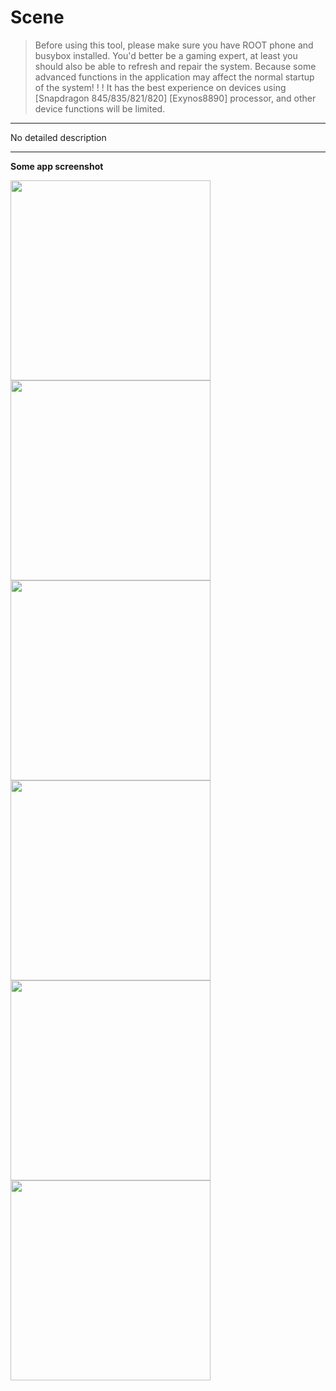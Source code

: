 # Scene

> Before using this tool, please make sure you have ROOT phone and busybox installed. You'd better be a gaming expert, at least you should also be able to refresh and repair the system. Because some advanced functions in the application may affect the normal startup of the system! ! !
> It has the best experience on devices using [Snapdragon 845/835/821/820] [Exynos8890] processor, and other device functions will be limited.

---

No detailed description

---

**Some app screenshot**

<img src="https://user-images.githubusercontent.com/14274061/138872394-c27b859a-4cf0-4abf-ada8-3210de240ae9.jpg" width="320"> <img src="https://user-images.githubusercontent.com/14274061/138872398-b8475111-1005-46ea-a5fa-b9ccff685eb1.jpg" width="320">
<img src="https://user-images.githubusercontent.com/14274061/138872401-0ac5f127-0bd9-4908-8168-f470b6ad0dfb.jpg" width="320"> <img src="https://user-images.githubusercontent.com/14274061/138872402-e4256e0b-9651-4ddd-99eb-11627344147b.jpg" width="320">
<img src="https://user-images.githubusercontent.com/14274061/138872405-094a32fe-6e44-4e27-a8b4-4fd6c540898c.jpg" width="320"> <img src="https://user-images.githubusercontent.com/14274061/138872384-b98fe241-fbbf-4114-ab4f-df7832b501ce.jpg" width="320">
